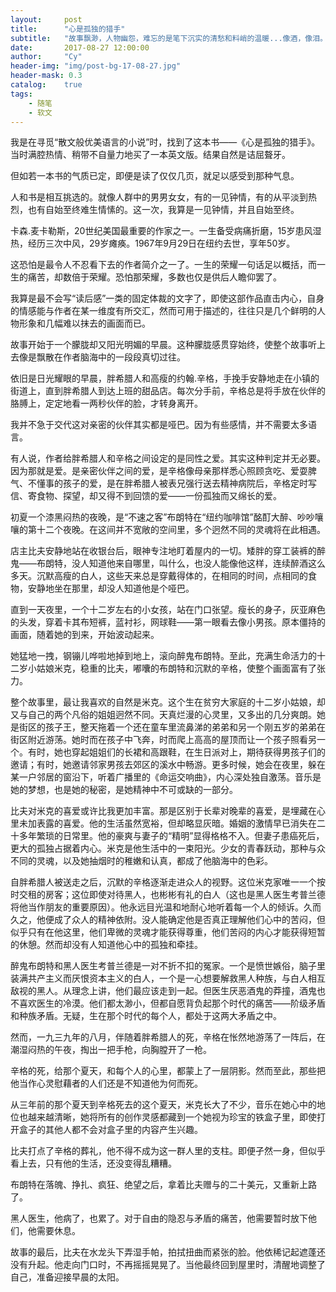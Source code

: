 ```yaml
---
layout:     post
title:      "心是孤独的猎手"
subtitle:   "故事飘渺，人物幽怨，难忘的是笔下沉实的清愁和料峭的温暖...像酒，像泪。——董桥"
date:       2017-08-27 12:00:00
author:     "Cy"
header-img: "img/post-bg-17-08-27.jpg"
header-mask: 0.3
catalog:    true
tags:
    - 随笔
    - 软文
---
```




> 

我是在寻觅“散文般优美语言的小说”时，找到了这本书——《心是孤独的猎手》。当时满腔热情、稍带不自量力地买了一本英文版。结果自然是诘屈聱牙。

但如若一本书的气质已定，即便是读了仅仅几页，就足以感受到那种气息。

人和书是相互挑选的。就像人群中的男男女女，有的一见钟情，有的从平淡到热烈，也有自始至终难生情愫的。这一次，我算是一见钟情，并且自始至终。

卡森.麦卡勒斯，20世纪美国最重要的作家之一。一生备受病痛折磨，15岁患风湿热，经历三次中风，29岁瘫痪。1967年9月29日在纽约去世，享年50岁。

这恐怕是最令人不忍看下去的作者简介之一了。一生的荣耀一句话足以概括，而一生的痛苦，却数倍于荣耀。恐怕那荣耀，多数也仅是供后人瞻仰罢了。

我算是最不会写“读后感”一类的固定体裁的文字了，即使这部作品直击内心，自身的情感能与作者在某一维度有所交汇，然而可用于描述的，往往只是几个鲜明的人物形象和几幅难以抹去的画面而已。

故事开始于一个朦胧却又阳光明媚的早晨。这种朦胧感贯穿始终，使整个故事听上去像是飘散在作者脑海中的一段段真切过往。

依旧是日光耀眼的早晨，胖希腊人和高瘦的约翰.辛格，手挽手安静地走在小镇的街道上，直到胖希腊人到达上班的甜品店。每次分手前，辛格总是将手放在伙伴的胳膊上，定定地看一两秒伙伴的脸，才转身离开。

我并不急于交代这对亲密的伙伴其实都是哑巴。因为有些感情，并不需要太多语言。

有人说，作者给胖希腊人和辛格之间设定的是同性之爱。其实这种判定并无必要。因为那就是爱。是亲密伙伴之间的爱，是辛格像母亲那样悉心照顾贪吃、爱耍脾气、不懂事的孩子的爱，是在胖希腊人被表兄强行送去精神病院后，辛格定时写信、寄食物、探望，却又得不到回馈的爱——一份孤独而又绵长的爱。

初夏一个漆黑闷热的夜晚，是“不速之客”布朗特在“纽约咖啡馆”酩酊大醉、吵吵嚷嚷的第十二个夜晚。在这间并不宽敞的空间里，多个迥然不同的灵魂将在此相遇。

店主比夫安静地站在收银台后，眼神专注地盯着屋内的一切。矮胖的穿工装裤的醉鬼——布朗特，没人知道他来自哪里，叫什么，也没人能像他这样，连续醉酒这么多天。沉默高瘦的白人，这些天来总是穿戴得体的，在相同的时间，点相同的食物，安静地坐在那里，却没人知道他是个哑巴。

直到一天夜里，一个十二岁左右的小女孩，站在门口张望。瘦长的身子，灰亚麻色的头发，穿着卡其布短裤，蓝衬衫，网球鞋——第一眼看去像小男孩。原本僵持的画面，随着她的到来，开始波动起来。

她猛地一拽，钢镚儿哗啦地掉到地上，滚向醉鬼布朗特。至此，充满生命活力的十二岁小姑娘米克，稳重的比夫，嘟囔的布朗特和沉默的辛格，使整个画面富有了张力。

整个故事里，最让我喜欢的自然是米克。这个生在贫穷大家庭的十二岁小姑娘，却又与自己的两个凡俗的姐姐迥然不同。天真烂漫的心灵里，又多出的几分爽朗。她是街区的孩子王，整天拖着一个还在童车里流鼻涕的弟弟和另一个刚五岁的弟弟在街区附近游荡。她时而在孩子中飞奔，时而爬上高高的屋顶而让一个孩子照看另一个。有时，她也穿起姐姐们的长裙和高跟鞋，在生日派对上，期待获得男孩子们的邀请；有时，她邀请邻家男孩去郊区的溪水中畅游。更多时候，她会在夜里，躲在某一户邻居的窗沿下，听着广播里的《命运交响曲》，内心深处独自激荡。音乐是她的梦想，也是她的秘密，是她精神中不可或缺的一部分。

比夫对米克的喜爱或许比我更加丰富。那是区别于长辈对晚辈的喜爱，是埋藏在心里未加表露的喜爱。他的生活虽然宽裕，但却略显灰暗。婚姻的激情早已消失在二十多年繁琐的日常里。他的豪爽与妻子的“精明”显得格格不入。但妻子患癌死后，更大的孤独占据着内心。米克是他生活中的一束阳光。少女的青春跃动，那种与众不同的灵魂，以及她抽烟时的稚嫩和认真，都成了他脑海中的色彩。

自胖希腊人被送走之后，沉默的辛格逐渐走进众人的视野。这位米克家唯一一个按时交租的房客；这位即使对待黑人，也彬彬有礼的白人（这也是黑人医生考普兰德将他当作朋友的重要原因）。他永远目光温和地耐心地听着每一个人的倾诉。久而久之，他便成了众人的精神依附。没人能确定他是否真正理解他们心中的苦闷，但似乎只有在他这里，他们卑微的灵魂才能获得尊重，他们苦闷的内心才能获得短暂的休憩。然而却没有人知道他心中的孤独和牵挂。

醉鬼布朗特和黑人医生考普兰德是一对不折不扣的冤家。一个是愤世嫉俗，脑子里装满共产主义而厌恨资本主义的白人，一个是一心想要解救黑人种族，与白人相互敌视的黑人。从理念上讲，他们最应该走到一起。但医生厌恶酒鬼的莽撞，酒鬼也不喜欢医生的冷漠。他们都太渺小，但都自愿背负起那个时代的痛苦——阶级矛盾和种族矛盾。无疑，生在那个时代的每个人，都处于这两大矛盾之中。

然而，一九三九年的八月，伴随着胖希腊人的死，辛格在怅然地游荡了一阵后，在潮湿闷热的午夜，掏出一把手枪，向胸膛开了一枪。

辛格的死，给那个夏天，和每个人的心里，都蒙上了一层阴影。然而至此，那些把他当作心灵慰藉者的人们还是不知道他为何而死。

从三年前的那个夏天到辛格死去的这个夏天，米克长大了不少，音乐在她心中的地位也越来越清晰，她将所有的创作灵感都藏到一个她视为珍宝的铁盒子里，即使打开盒子的其他人都不会对盒子里的内容产生兴趣。

比夫打点了辛格的葬礼，他不得不成为这一群人里的支柱。即便孑然一身，但似乎看上去，只有他的生活，还没变得乱糟糟。

布朗特在落魄、挣扎、疯狂、绝望之后，拿着比夫赠与的二十美元，又重新上路了。

黑人医生，他病了，也累了。对于自由的隐忍与矛盾的痛苦，他需要暂时放下他们，他需要休息。

故事的最后，比夫在水龙头下弄湿手帕，拍拭扭曲而紧张的脸。他依稀记起遮蓬还没有升起。他走向门口时，不再摇摇晃晃了。当他最终回到屋里时，清醒地调整了自己，准备迎接早晨的太阳。